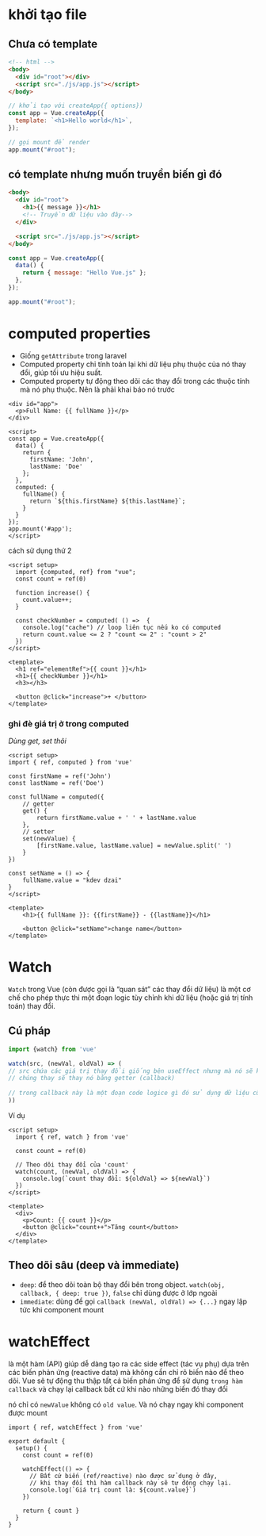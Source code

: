 # khởi tạo file

## Chưa có template

```html
<!-- html -->
<body>
  <div id="root"></div>
  <script src="./js/app.js"></script>
</body>
```

```js
// khởi tạo với createApp({ options})
const app = Vue.createApp({
  template: `<h1>Hello world</h1>`,
});

// gọi mount để render
app.mount("#root");
```

## có template nhưng muốn truyền biến gì đó

```html
<body>
  <div id="root">
    <h1>{{ message }}</h1>
    <!-- Truyền dữ liệu vào đây-->
  </div>

  <script src="./js/app.js"></script>
</body>
```

```js
const app = Vue.createApp({
  data() {
    return { message: "Hello Vue.js" };
  },
});

app.mount("#root");
```

# computed properties
- Giống `getAttribute` trong laravel
- Computed property chỉ tính toán lại khi dữ liệu phụ thuộc của nó thay đổi, giúp tối ưu hiệu suất.
- Computed property tự động theo dõi các thay đổi trong các thuộc tính mà nó phụ thuộc. Nên là phải khai báo nó trước

```vue
<div id="app">
  <p>Full Name: {{ fullName }}</p>
</div>

<script>
const app = Vue.createApp({
  data() {
    return {
      firstName: 'John',
      lastName: 'Doe'
    };
  },
  computed: {
    fullName() {
      return `${this.firstName} ${this.lastName}`;
    }
  }
});
app.mount('#app');
</script>

```

cách sử dụng thứ 2

```vue
<script setup>
  import {computed, ref} from "vue";
  const count = ref(0)

  function increase() {
    count.value++;
  }

  const checkNumber = computed( () =>  {
    console.log("cache") // loop liên tục nếu ko có computed
    return count.value <= 2 ? "count <= 2" : "count > 2"
  })
</script>

<template>
  <h1 ref="elementRef">{{ count }}</h1>
  <h1>{{ checkNumber }}</h1>
  <h3></h3>

  <button @click="increase">+ </button>
</template>

```

### ghi đè giá trị ở trong computed

*Dùng get, set thôi*

```vue
<script setup>
import { ref, computed } from 'vue'

const firstName = ref('John')
const lastName = ref('Doe')

const fullName = computed({
    // getter
    get() {
        return firstName.value + ' ' + lastName.value
    },
    // setter
    set(newValue) {
        [firstName.value, lastName.value] = newValue.split(' ')
    }
})

const setName = () => {
    fullName.value = "kdev dzai"
}
</script>

<template>
    <h1>{{ fullName }}: {{firstName}} - {{lastName}}</h1>

    <button @click="setName">change name</button>
</template>

```

# Watch
`Watch` trong Vue (còn được gọi là “quan sát” các thay đổi dữ liệu) là một cơ chế cho phép thực thi một đoạn logic tùy chỉnh khi dữ liệu (hoặc giá trị tính toán) thay đổi.

## Cú pháp 

```js
import {watch} from 'vue'

watch(src, (newVal, oldVal) => (
// src chứa các giá trị thay đổi giống bên useEffect nhưng mà nó sẽ không bắt obj.value 
// chúng thay sẽ thay nó bằng getter (callback)
    
// trong callback này là một đoạn code logice gì đó sử dụng dữ liệu cũ và mới
))
```

Ví dụ
```vue
<script setup>
  import { ref, watch } from 'vue'

  const count = ref(0)

  // Theo dõi thay đổi của 'count'
  watch(count, (newVal, oldVal) => {
    console.log(`count thay đổi: ${oldVal} => ${newVal}`)
  })
</script>

<template>
  <div>
    <p>Count: {{ count }}</p>
    <button @click="count++">Tăng count</button>
  </div>
</template>
```

## Theo dõi sâu (deep và immediate)

- `deep`: để theo dõi toàn bộ thay đổi bên trong object. `watch(obj, callback, { deep: true })`, `false` chỉ dùng được ở lớp ngoài
- `immediate`: dùng để gọi `callback (newVal, oldVal) => {...}` ngay lập tức khi component mount

# watchEffect 

là một hàm (API) giúp dễ dàng tạo ra các side effect (tác vụ phụ) dựa trên các biến phản ứng (reactive data) mà không cần chỉ rõ biến nào để theo dõi. Vue sẽ tự động thu thập tất cả biến phản ứng để sử dụng `trong hàm callback` và chạy lại callback bất cứ khi nào những biến đó thay đổi

nó chỉ có `newValue` không có `old value`. Và nó chạy ngay khi component được mount
```vue
import { ref, watchEffect } from 'vue'

export default {
  setup() {
    const count = ref(0)

    watchEffect(() => {
      // Bất cứ biến (ref/reactive) nào được sử dụng ở đây,
      // khi thay đổi thì hàm callback này sẽ tự động chạy lại.
      console.log(`Giá trị count là: ${count.value}`)
    })

    return { count }
  }
}

```